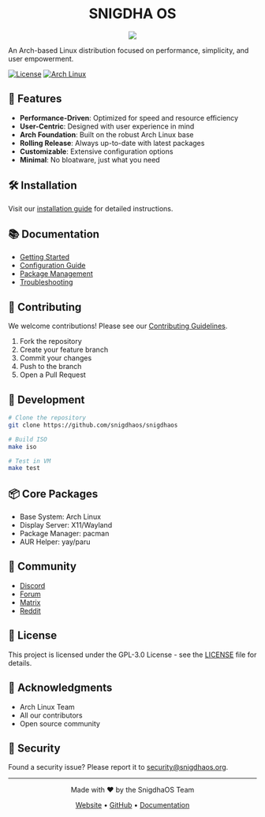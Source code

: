 <h1 align="center">SNIGDHA OS</h1>
<p align="center">
  <img align="center" src="https://github.com/user-attachments/assets/be469594-e128-4789-97aa-412226c7b9f2">
</p>
<!-- #SnigdhaOS -->

<div aligna="center">
  
<!-- ![SnigdhaOS](https://raw.githubusercontent.com/snigdhaos/branding/main/logo.png) -->

An Arch-based Linux distribution focused on performance, simplicity, and user empowerment.

[![License](https://img.shields.io/badge/License-GPL--3.0-blue.svg)](LICENSE)
[![Arch Linux](https://img.shields.io/badge/Based%20on-Arch%20Linux-1793D1.svg)](https://archlinux.org/)

</div>

## 🚀 Features

- **Performance-Driven**: Optimized for speed and resource efficiency
- **User-Centric**: Designed with user experience in mind
- **Arch Foundation**: Built on the robust Arch Linux base
- **Rolling Release**: Always up-to-date with latest packages
- **Customizable**: Extensive configuration options
- **Minimal**: No bloatware, just what you need

## 🛠️ Installation

Visit our [installation guide](https://snigdhaos.org/docs/installation) for detailed instructions.

## 📚 Documentation

- [Getting Started](https://snigdhaos.org/docs/getting-started)
- [Configuration Guide](https://snigdhaos.org/docs/configuration)
- [Package Management](https://snigdhaos.org/docs/packages)
- [Troubleshooting](https://snigdhaos.org/docs/troubleshooting)

## 🤝 Contributing

We welcome contributions! Please see our [Contributing Guidelines](CONTRIBUTING.md).

1. Fork the repository
2. Create your feature branch
3. Commit your changes
4. Push to the branch
5. Open a Pull Request

## 🔧 Development

```bash
# Clone the repository
git clone https://github.com/snigdhaos/snigdhaos

# Build ISO
make iso

# Test in VM
make test
```

## 📦 Core Packages

- Base System: Arch Linux
- Display Server: X11/Wayland
- Package Manager: pacman
- AUR Helper: yay/paru

## 🌟 Community

- [Discord](https://discord.gg/snigdhaos)
- [Forum](https://forum.snigdhaos.org)
- [Matrix](https://matrix.to/#/#snigdhaos:matrix.org)
- [Reddit](https://reddit.com/r/snigdhaos)

## 📝 License

This project is licensed under the GPL-3.0 License - see the [LICENSE](LICENSE) file for details.

## 🙏 Acknowledgments

- Arch Linux Team
- All our contributors
- Open source community

## 🔐 Security

Found a security issue? Please report it to security@snigdhaos.org.

---

<div align="center">
  
Made with ❤️ by the SnigdhaOS Team

[Website](https://snigdhaos.org) • [GitHub](https://github.com/snigdhaos) • [Documentation](https://docs.snigdhaos.org)

</div>

